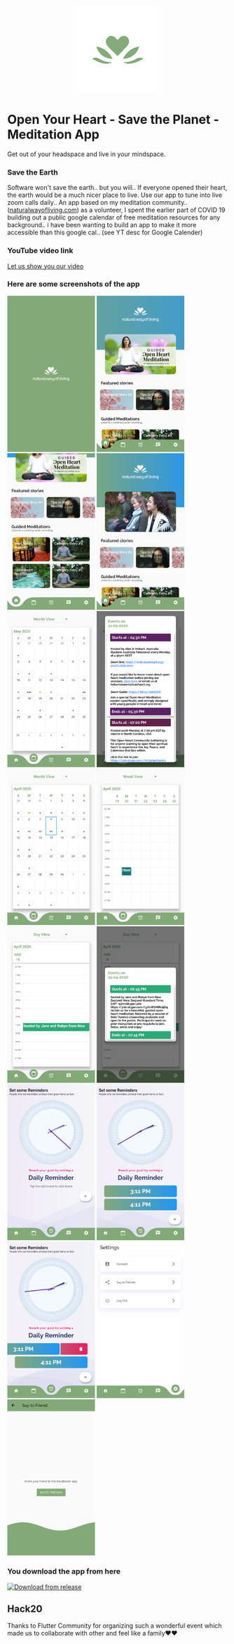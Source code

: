 <p align="center">
<img  width="200"  height="200"  src="https://github.com/lotusgraham/MeditationApp123/blob/master/asset/img/logo-with-text.png?raw=true">
</p>

  
# Open Your Heart - Save the Planet - Meditation App

Get out of your headspace and live in your mindspace.
 

### Save the Earth

Software won't save the earth.. but you will.. If everyone opened their heart, the earth would be a much nicer place to live. Use our app to tune into live zoom calls daily.. An app based on my meditation community.. ([naturalwayofliving.com](naturalwayofliving.com)) as a volunteer, I spent the earlier part of COVID 19 building out a public google calendar of free meditation resources for any background.. i have been wanting to build an app to make it more accessible than this google cal.. (see YT desc for Google Calender)

### YouTube video link
[Let us show you our video](https://www.youtube.com/watch?v=N_P1iXVjLhw)
 
### Here are some screenshots of the app

<div>
<img  src='demo/1.png'  width='200'>
<img  src='demo/2.png'  width='200'>
<img  src='demo/3.png'  width='200'>
<img  src='demo/4.png'  width='200'>
<img  src='demo/5.png'  width='200'>
<img  src='demo/6.png'  width='200'>
<img  src='demo/7.png'  width='200'>
<img  src='demo/8.png'  width='200'>
<img  src='demo/9.png'  width='200'>
<img  src='demo/10.png'  width='200'>
<img  src='demo/11.png'  width='200'>
<img  src='demo/12.png'  width='200'>
<img  src='demo/13.png'  width='200'>
<img  src='demo/14.png'  width='200'>
<img  src='demo/15.png'  width='200'>
</div>

### You download the app from here

<a  href='https://github.com/lotusgraham/MeditationApp123/releases/tag/0.1'>
<img  alt='Download from release'  src='https://www.inspirefm.org/wp-content/uploads/button-apk.png'  width=200>
</a>

## Hack20

Thanks to Flutter Community for organizing such a wonderful event which made us to collaborate with other and feel like a family❤❤
